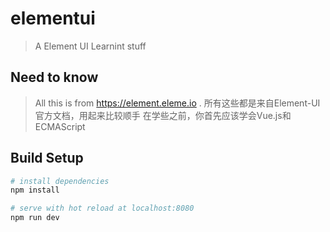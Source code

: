# elementui

> A Element UI Learnint stuff

## Need to know

> All this is from https://element.eleme.io .
> 所有这些都是来自Element-UI官方文档，用起来比较顺手
> 在学些之前，你首先应该学会Vue.js和ECMAScript

## Build Setup

``` bash
# install dependencies
npm install

# serve with hot reload at localhost:8080
npm run dev

```
